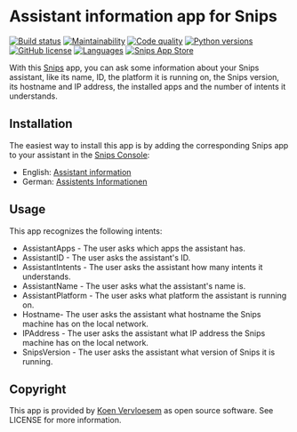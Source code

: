 # Assistant information app for Snips

[![Build status](https://api.travis-ci.com/koenvervloesem/snips-app-assistant-information.svg?branch=master)](https://travis-ci.com/koenvervloesem/snips-app-assistant-information) [![Maintainability](https://api.codeclimate.com/v1/badges/1e58b5f63edc5d98f6d7/maintainability)](https://codeclimate.com/github/koenvervloesem/snips-app-assistant-information/maintainability) [![Code quality](https://api.codacy.com/project/badge/Grade/34eb8497da8c4f4cb8a70de5568ab837)](https://www.codacy.com/app/koenvervloesem/snips-app-assistant-information) [![Python versions](https://img.shields.io/badge/python-3.5|3.6|3.7-blue.svg)](https://www.python.org) [![GitHub license](https://img.shields.io/github/license/koenvervloesem/snips-app-assistant-information.svg)](https://github.com/koenvervloesem/snips-app-assistant-information/blob/master/LICENSE) [![Languages](https://img.shields.io/badge/i18n-en|de-brown.svg)](https://github.com/koenvervloesem/snips-app-assistant-information/tree/master/translations) [![Snips App Store](https://img.shields.io/badge/snips-app-blue.svg)](https://console.snips.ai/store/en/skill_MxzdQxPxXZW)

With this [Snips](https://snips.ai/) app, you can ask some information about your Snips assistant, like its name, ID, the platform it is running on, the Snips version, its hostname and IP address, the installed apps and the number of intents it understands.

## Installation

The easiest way to install this app is by adding the corresponding Snips app to your assistant in the [Snips Console](https://console.snips.ai):

*   English: [Assistant information](https://console.snips.ai/store/en/skill_MxzdQxPxXZW)
*   German: [Assistents Informationen](https://console.snips.ai/store/de/skill_bgg1mzp7EB2)

## Usage

This app recognizes the following intents:

*   AssistantApps - The user asks which apps the assistant has.
*   AssistantID - The user asks the assistant's ID.
*   AssistantIntents - The user asks the assistant how many intents it understands.
*   AssistantName - The user asks what the assistant's name is.
*   AssistantPlatform - The user asks what platform the assistant is running on.
*   Hostname- The user asks the assistant what hostname the Snips machine has on the local network.
*   IPAddress - The user asks the assistant what IP address the Snips machine has on the local network.
*   SnipsVersion - The user asks the assistant what version of Snips it is running.

## Copyright

This app is provided by [Koen Vervloesem](mailto:koen@vervloesem.eu) as open source software. See LICENSE for more information.
